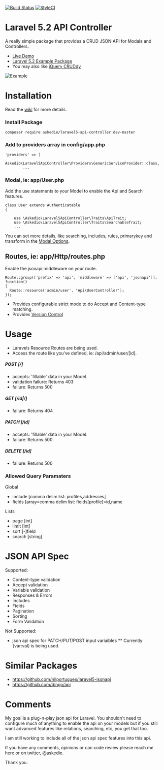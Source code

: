 [![Build Status](https://img.shields.io/travis/Askedio/Laravel5-API-Controller/master.svg?style=flat-square)](https://travis-ci.org/Askedio/Laravel5-API-Controller)
[![StyleCI](https://styleci.io/repos/52752552/shield)](https://styleci.io/repos/52752552)


# Laravel 5.2 API Controller
A really simple package that provides a CRUD JSON API for Modals and Controllers.

* [Live Demo](https://cruddy.io/app/) 
* [Laravel 5.2 Example Package](https://github.com/Askedio/Laravel-5-CRUD-Example)
* You may also like [jQuery CRUDdy](https://github.com/Askedio/jQuery-Cruddy)

![Example](http://imgur.com/EzCUqnN)


# Installation
Read the [wiki](https://github.com/Askedio/Laravel5-API-Controller/wiki) for more details.

### Install Package
~~~
composer require askedio/laravel5-api-controller:dev-master
~~~




### Add to providers array in config/app.php
~~~
'providers' => [
    Askedio\Laravel5ApiController\Providers\GenericServiceProvider::class,
        ...
~~~




### Modal, ie: app/User.php
Add the use statements to your Model to enable the Api and Search features.
~~~
class User extends Authenticatable
{
   
    use \Askedio\Laravel5ApiController\Traits\ApiTrait;
    use \Askedio\Laravel5ApiController\Traits\SearchableTrait;
    ...
~~~
You can set more details, like searching, includes, rules, primarykey and transform in the [Modal Options](https://github.com/Askedio/Laravel5-API-Controller/wiki/Modals).




## Routes, ie: app/Http/routes.php
Enable the jsonapi middleware on your route. 
~~~
Route::group(['prefix' => 'api', 'middleware' => ['api', 'jsonapi']], function()
{
  Route::resource('admin/user', 'Api\UserController');
});
~~~
* Provides configurable strict mode to do Accept and Content-type matching.
* Provides [Version Control](https://github.com/Askedio/Laravel5-API-Controller/wiki/Version-Control)



# Usage
* Laravels Resource Routes are being used.
* Access the route like you've defined, ie: /api/admin/user/[id].


##### POST [/]
* accepts: 'fillable' data in your Model.
* validation failure: Returns 403
* failure: Returns 500


##### GET [/id|/]
* failure: Returns 404


##### PATCH [/id]
* accepts: 'fillable' data in your Model.
* failure: Returns 500


##### DELETE [/id]
* failure: Returns 500




### Allowed Query Paramaters
Global
* include [comma delim list: profiles,addresses]
* fields  [array=comma delim list: fields[profile]=id,name


Lists
* page    [int]
* limit   [int]
* sort    [-]field
* search  [string]




# JSON API Spec
Supported:
* Content-type validation
* Accept validation
* Variable validation
* Responses & Errors
* Includes
* Fields
* Pagination
* Sorting
* Form Validation

Not Supported:
* json api spec for PATCH/PUT/POST input variaibles
** Currently {var:val} is being used.



# Similar Packages
* https://github.com/nilportugues/laravel5-jsonapi
* https://github.com/dingo/api





# Comments
My goal is a plug-n-play json api for Laravel. You shouldn't need to configure much of anything to enable the api on your models but if you still want advanced features like relations, searching, etc, you get that too.

I am still working to include all of the json api spec features into this api.

If you have any comments, opinions or can code review please reach me here or on twitter, @askedio.

Thank you.

